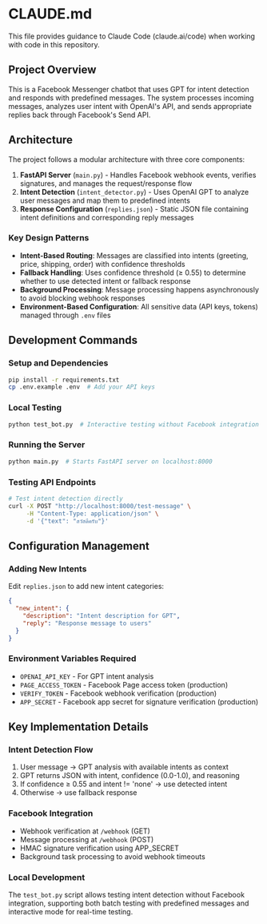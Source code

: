 # CLAUDE.md

This file provides guidance to Claude Code (claude.ai/code) when working with code in this repository.

## Project Overview

This is a Facebook Messenger chatbot that uses GPT for intent detection and responds with predefined messages. The system processes incoming messages, analyzes user intent with OpenAI's API, and sends appropriate replies back through Facebook's Send API.

## Architecture

The project follows a modular architecture with three core components:

1. **FastAPI Server** (`main.py`) - Handles Facebook webhook events, verifies signatures, and manages the request/response flow
2. **Intent Detection** (`intent_detector.py`) - Uses OpenAI GPT to analyze user messages and map them to predefined intents
3. **Response Configuration** (`replies.json`) - Static JSON file containing intent definitions and corresponding reply messages

### Key Design Patterns

- **Intent-Based Routing**: Messages are classified into intents (greeting, price, shipping, order) with confidence thresholds
- **Fallback Handling**: Uses confidence threshold (≥ 0.55) to determine whether to use detected intent or fallback response
- **Background Processing**: Message processing happens asynchronously to avoid blocking webhook responses
- **Environment-Based Configuration**: All sensitive data (API keys, tokens) managed through `.env` files

## Development Commands

### Setup and Dependencies
```bash
pip install -r requirements.txt
cp .env.example .env  # Add your API keys
```

### Local Testing
```bash
python test_bot.py  # Interactive testing without Facebook integration
```

### Running the Server
```bash
python main.py  # Starts FastAPI server on localhost:8000
```

### Testing API Endpoints
```bash
# Test intent detection directly
curl -X POST "http://localhost:8000/test-message" \
     -H "Content-Type: application/json" \
     -d '{"text": "สวัสดีครับ"}'
```

## Configuration Management

### Adding New Intents
Edit `replies.json` to add new intent categories:
```json
{
  "new_intent": {
    "description": "Intent description for GPT",
    "reply": "Response message to users"
  }
}
```

### Environment Variables Required
- `OPENAI_API_KEY` - For GPT intent analysis
- `PAGE_ACCESS_TOKEN` - Facebook Page access token (production)
- `VERIFY_TOKEN` - Facebook webhook verification (production)
- `APP_SECRET` - Facebook app secret for signature verification (production)

## Key Implementation Details

### Intent Detection Flow
1. User message → GPT analysis with available intents as context
2. GPT returns JSON with intent, confidence (0.0-1.0), and reasoning
3. If confidence ≥ 0.55 and intent != 'none' → use detected intent
4. Otherwise → use fallback response

### Facebook Integration
- Webhook verification at `/webhook` (GET)
- Message processing at `/webhook` (POST)
- HMAC signature verification using APP_SECRET
- Background task processing to avoid webhook timeouts

### Local Development
The `test_bot.py` script allows testing intent detection without Facebook integration, supporting both batch testing with predefined messages and interactive mode for real-time testing.